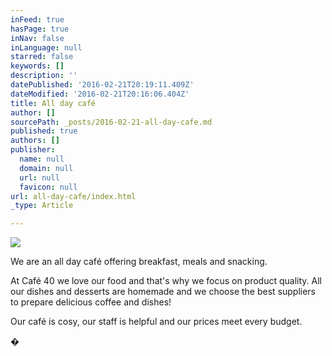 ```yaml
---
inFeed: true
hasPage: true
inNav: false
inLanguage: null
starred: false
keywords: []
description: ''
datePublished: '2016-02-21T20:19:11.409Z'
dateModified: '2016-02-21T20:16:06.404Z'
title: All day café
author: []
sourcePath: _posts/2016-02-21-all-day-cafe.md
published: true
authors: []
publisher:
  name: null
  domain: null
  url: null
  favicon: null
url: all-day-cafe/index.html
_type: Article

---
```

![](https://the-grid-user-content.s3-us-west-2.amazonaws.com/19e69e45-e41b-4a65-b6f4-b74568eeb04b.jpg)

We are an all day café offering breakfast, meals and snacking. 

At Café 40 we love our food and that's why we focus on product quality. All our
dishes and desserts are homemade and we choose the best suppliers to prepare
delicious coffee and dishes! 

Our café is cosy, our staff is helpful and our prices meet every budget.

�